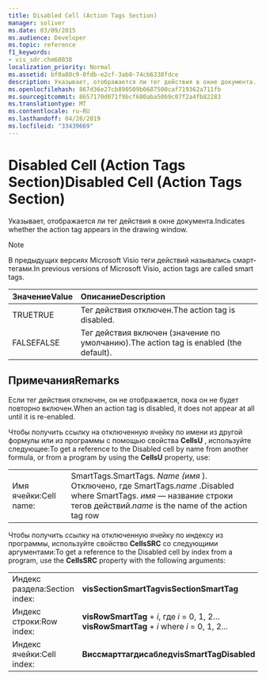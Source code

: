 ```yaml
---
title: Disabled Cell (Action Tags Section)
manager: soliver
ms.date: 03/09/2015
ms.audience: Developer
ms.topic: reference
f1_keywords:
- vis_sdr.chm60038
localization_priority: Normal
ms.assetid: bf0a80c9-0fdb-e2cf-3ab0-74cb6338fdce
description: Указывает, отображается ли тег действия в окне документа.
ms.openlocfilehash: 867d36e27cb890509b0687500caf719362a711fb
ms.sourcegitcommit: 8657170d071f9bcf680aba50b9c07f2a4fb82283
ms.translationtype: MT
ms.contentlocale: ru-RU
ms.lasthandoff: 04/28/2019
ms.locfileid: "33439669"
---
```

# <a name="disabled-cell-action-tags-section"></a><span data-ttu-id="b4bff-103">Disabled Cell (Action Tags Section)</span><span class="sxs-lookup"><span data-stu-id="b4bff-103">Disabled Cell (Action Tags Section)</span></span>

<span data-ttu-id="b4bff-104">Указывает, отображается ли тег действия в окне документа.</span><span class="sxs-lookup"><span data-stu-id="b4bff-104">Indicates whether the action tag appears in the drawing window.</span></span>
  
> [!NOTE]
> <span data-ttu-id="b4bff-105">В предыдущих версиях Microsoft Visio теги действий назывались смарт-тегами.</span><span class="sxs-lookup"><span data-stu-id="b4bff-105">In previous versions of Microsoft Visio, action tags are called smart tags.</span></span> 
  
|<span data-ttu-id="b4bff-106">**Значение**</span><span class="sxs-lookup"><span data-stu-id="b4bff-106">**Value**</span></span>|<span data-ttu-id="b4bff-107">**Описание**</span><span class="sxs-lookup"><span data-stu-id="b4bff-107">**Description**</span></span>|
|:-----|:-----|
| <span data-ttu-id="b4bff-108">TRUE</span><span class="sxs-lookup"><span data-stu-id="b4bff-108">TRUE</span></span>  <br/> | <span data-ttu-id="b4bff-109">Тег действия отключен.</span><span class="sxs-lookup"><span data-stu-id="b4bff-109">The action tag is disabled.</span></span>  <br/> |
| <span data-ttu-id="b4bff-110">FALSE</span><span class="sxs-lookup"><span data-stu-id="b4bff-110">FALSE</span></span>  <br/> | <span data-ttu-id="b4bff-111">Тег действия включен (значение по умолчанию).</span><span class="sxs-lookup"><span data-stu-id="b4bff-111">The action tag is enabled (the default).</span></span>  <br/> |
   
## <a name="remarks"></a><span data-ttu-id="b4bff-112">Примечания</span><span class="sxs-lookup"><span data-stu-id="b4bff-112">Remarks</span></span>

<span data-ttu-id="b4bff-113">Если тег действия отключен, он не отображается, пока он не будет повторно включен.</span><span class="sxs-lookup"><span data-stu-id="b4bff-113">When an action tag is disabled, it does not appear at all until it is re-enabled.</span></span> 
  
<span data-ttu-id="b4bff-114">Чтобы получить ссылку на отключенную ячейку по имени из другой формулы или из программы с помощью свойства **CellsU** , используйте следующее:</span><span class="sxs-lookup"><span data-stu-id="b4bff-114">To get a reference to the Disabled cell by name from another formula, or from a program by using the **CellsU** property, use:</span></span> 
  
|||
|:-----|:-----|
| <span data-ttu-id="b4bff-115">Имя ячейки:</span><span class="sxs-lookup"><span data-stu-id="b4bff-115">Cell name:</span></span>  <br/> | <span data-ttu-id="b4bff-116">SmartTags.</span><span class="sxs-lookup"><span data-stu-id="b4bff-116">SmartTags.</span></span>  <span data-ttu-id="b4bff-117">*Name (имя* ). Отключено, где SmartTags.</span><span class="sxs-lookup"><span data-stu-id="b4bff-117">*name*  .Disabled           where SmartTags.</span></span> <span data-ttu-id="b4bff-118">*имя* — название строки тегов действий.</span><span class="sxs-lookup"><span data-stu-id="b4bff-118">*name*  is the name of the action tag row</span></span>  <br/> |
   
<span data-ttu-id="b4bff-119">Чтобы получить ссылку на отключенную ячейку по индексу из программы, используйте свойство **CellsSRC** со следующими аргументами:</span><span class="sxs-lookup"><span data-stu-id="b4bff-119">To get a reference to the Disabled cell by index from a program, use the **CellsSRC** property with the following arguments:</span></span> 
  
|||
|:-----|:-----|
| <span data-ttu-id="b4bff-120">Индекс раздела:</span><span class="sxs-lookup"><span data-stu-id="b4bff-120">Section index:</span></span>  <br/> |<span data-ttu-id="b4bff-121">**visSectionSmartTag**</span><span class="sxs-lookup"><span data-stu-id="b4bff-121">**visSectionSmartTag**</span></span> <br/> |
| <span data-ttu-id="b4bff-122">Индекс строки:</span><span class="sxs-lookup"><span data-stu-id="b4bff-122">Row index:</span></span>  <br/> |<span data-ttu-id="b4bff-123">**visRowSmartTag** +  *i*, где *i* = 0, 1, 2…</span><span class="sxs-lookup"><span data-stu-id="b4bff-123">**visRowSmartTag** +  *i*            where  *i*  = 0, 1, 2...</span></span>  <br/> |
| <span data-ttu-id="b4bff-124">Индекс ячейки:</span><span class="sxs-lookup"><span data-stu-id="b4bff-124">Cell index:</span></span>  <br/> |<span data-ttu-id="b4bff-125">**Виссмарттагдисаблед**</span><span class="sxs-lookup"><span data-stu-id="b4bff-125">**visSmartTagDisabled**</span></span> <br/> |
   

